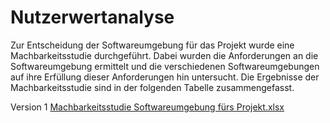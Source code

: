 # Nutzerwertanalyse

Zur Entscheidung der Softwareumgebung für das Projekt wurde eine Machbarkeitsstudie durchgeführt. Dabei wurden die Anforderungen an die Softwareumgebung ermittelt und die verschiedenen Softwareumgebungen auf ihre Erfüllung dieser Anforderungen hin untersucht. Die Ergebnisse der Machbarkeitsstudie sind in der folgenden Tabelle zusammengefasst.

Version 1
[Machbarkeitsstudie Softwareumgebung fürs Projekt.xlsx](https://github.com/gz-bad-erzland-p2/Dokumentation/files/10111324/Machbarkeitsstudie.Softwarumgebung.furs.Projekt.xlsx)

[^1]: https://github.com/gz-bad-erzland-p2/Dokumentation/files/10111324/Machbarkeitsstudie.Softwarumgebung.furs.Projekt.xlsx (27.02.2023)